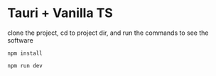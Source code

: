 # Tauri + Vanilla TS

clone the project, cd to project dir, and run the commands to see the software

```
npm install
```

```
npm run dev
```
